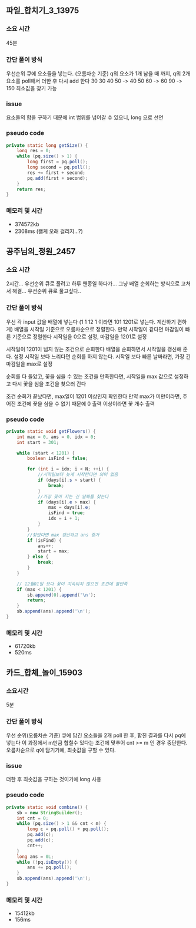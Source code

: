 ## 파일_합치기_3_13975
### 소요 시간
45분

### 간단 풀이 방식
우선순위 큐에 요소들을 넣는다. (오름차순 기준)
q의 요소가 1개 남을 때 까지, q의 2개 요소를 poll해서 더한 후 다시 add 한다
30 30 40 50 -> 40 50 60 -> 60 90 -> 150
최소값을 찾기 가능

### issue
요소들의 합을 구하기 때문에 int 범위를 넘어갈 수 있으니, long 으로 선언

### pseudo code
```java
private static long getSize() {
    long res = 0;
    while (pq.size() > 1) {
        long first = pq.poll();
        long second = pq.poll();
        res += first + second;
        pq.add(first + second);
    }
    return res;
}
```

### 메모리 및 시간
- 374572kb
- 2308ms (왤케 오래 걸리지...?)

## 공주님의_정원_2457
### 소요 시간
2시간...
우선순위 큐로 풀려고 하루 왠종일 하다가... 그냥 배열 순회하는 방식으로 고쳐서 해결...
우선순위 큐로 풀고싶다..

### 간단 풀이 방식
우선 각 input 값을 배열에 넣는다 (1 1 12 1 이라면 101 1201로 넣는다. 계산하기 편하게)
배열을 시작일 기준으로 오름차순으로 정렬한다. 만약 시작일이 같다면 마감일이 빠른 기준으로 정렬한다
시작일을 0으로 설정, 마감일을 1201로 설정

시작일이 1201이 넘지 않는 조건으로 순회한다
배열을 순회하면서 시작일을 갱신해 준다. 
설정 시작일 보다 느리다면 순회를 하지 않는다.
시작일 보다 빠른 날짜라면, 가장 긴 마감일을 max로 설정

순회를 다 돌았고, 꽃을 심을 수 있는 조건을 만족한다면, 시작일을 max 값으로 설정하고 다시 꽃을 심을 조건을 찾으러 간다

조건 순회가 끝났다면, max일이 1201 이상인지 확인한다
만약 max가 미만이라면, 주어진 조건에 꽃을 심을 수 없기 때문에 0 출력
이상이라면 꽃 개수 출력

### pseudo code
```java
private static void getFlowers() {
    int max = 0, ans = 0, idx = 0;
    int start = 301;

    while (start < 1201) {
        boolean isFind = false;

        for (int i = idx; i < N; ++i) {
            //시작일보다 늦게 시작한다면 의미 없음
            if (days[i].s > start) {
                break;
            }
            //가장 꽃이 지는 긴 날짜를 찾는다
            if (days[i].e > max) {
                max = days[i].e;
                isFind = true;
                idx = i + 1;
            }
        }
        //찾았다면 max 갱신하고 ans 증가
        if (isFind) {
            ans++;
            start = max;
        } else {
            break;
        }
    }

    // 12월01일 보다 꽃이 지속되지 않으면 조건에 불만족
    if (max < 1201) {
        sb.append(0).append('\n');
        return;
    }
    sb.append(ans).append('\n');
}
```

### 메모리 및 시간
- 61720kb
- 520ms

## 카드_합체_놀이_15903
### 소요시간
5분

### 간단 풀이 방식
우선 순위(오름차순 기준) 큐에 담긴 요소들을 2개 poll 한 후, 합친 결과를 다시 pq에 넣는다
이 과정에서 m만큼 합칠수 있다는 조건에 맞추어 cnt >= m 인 경우 중단한다.
오름차순으로 q에 담기기에, 최솟값을 구할 수 있다.

### issue
더한 후 최솟값을 구하는 것이기에 long 사용

### pseudo code
```java
private static void combine() {
    sb = new StringBuilder();
    int cnt = 0;
    while (pq.size() > 1 && cnt < m) {
        long c = pq.poll() + pq.poll();
        pq.add(c);
        pq.add(c);
        cnt++;
    }
    long ans = 0L;
    while (!pq.isEmpty()) {
        ans += pq.poll();
    }
    sb.append(ans).append('\n');
}
```

### 메모리 및 시간
- 15412kb
- 156ms
